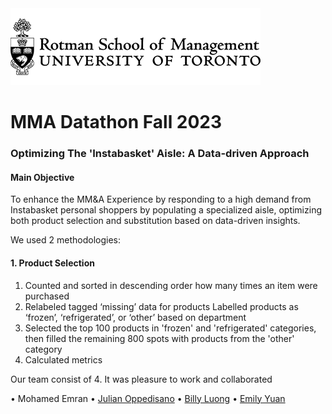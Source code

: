 <img src="./Images/rotman-logo.png" alt="Rotman school Logo"/>

# MMA Datathon Fall 2023

### Optimizing The 'Instabasket' Aisle: A Data-driven Approach
 
#### Main Objective

<p>To enhance the MM&A Experience by responding to a high demand from Instabasket personal shoppers by populating a specialized aisle, optimizing both product selection and substitution based on data-driven insights.

We used 2 methodologies:</p>

#### 1. Product Selection

<ol>
<li>Counted and sorted in descending order how many times an item were purchased
<li>Relabeled tagged ‘missing’ data for products Labelled products as ‘frozen’, ‘refrigerated’, or ‘other’ based on department
<li>Selected the top 100 products in 'frozen' and 'refrigerated' categories, then filled the remaining 800 spots with products from the 'other' category
<li>Calculated metrics</li>
</ol>

<p>Our team consist of 4. It was pleasure to work and collaborated</p>
• Mohamed Emran
• <a href="https://github.com/Julian-Oppedisano/MMA-Datathon/tree/main">Julian Oppedisano</a>
• <a href="https://github.com/b8luong/MMA-Datathon-Supermarket-Analysis">Billy Luong</a>
• <a href="https://github.com/YAJAJ00/MMA_Datathon/tree/main">Emily Yuan</a>

